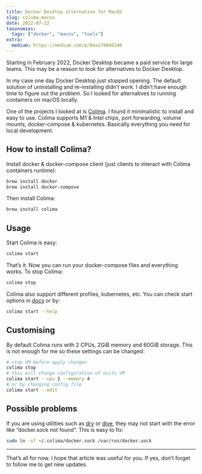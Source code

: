 ```yaml
---
title: Docker Desktop alternative for MacOS
slug: colima-macos
date: 2022-07-22
taxonomies:
  tags: ["docker", "macos", "tools"]
extra:
  medium: https://medium.com/p/84a179040340
---
```


Starting in February 2022, Docker Desktop became a paid service for large teams. This may be a reason to look for alternatives to Docker Desktop.

In my case one day Docker Desktop just stopped opening. The default solution of uninstalling and re-installing didn’t work. I didn’t have enough time to figure out the problem. So I looked for alternatives to running containers on macOS locally.

One of the projects I looked at is [Colima](https://github.com/abiosoft/colima). I found it minimalistic to install and easy to use. Colima supports M1 & Intel chips, port forwarding, volume mounts, docker-compose & kubernetes. Basically everything you need for local development.

## How to install Colima?

Install docker & docker-compose client (just clients to interact with Colima containers runtime):

```sh
brew install docker
brew install docker-compose
```

Then install Colima:

```sh
brew install colima
```

## Usage

Start Colima is easy:

```sh
colima start
```

That’s it. Now you can run your docker-compose files and everything works. To stop Colima:

```sh
colima stop
```

Colima also support different profiles, kubernetes, etc. You can check start options in [docs](https://github.com/abiosoft/colima#usage) or by:

```sh
colima start --help
```

## Customising

By default Colima runs with 2 CPUs, 2GiB memory and 60GiB storage. This is not enough for me so these settings can be changed:

```sh
# stop VM before apply changes
colima stop
# this will change configuration of exits VM
colima start --cpu 2 --memory 4
# or by changing config file
colima start --edit
```

## Possible problems

If you are using utilities such as [dry](https://github.com/moncho/dry) or [dive](https://github.com/wagoodman/dive), they may not start with the error like “docker.sock not found”. This is easy to fix:

```sh
sudo ln -sf ~/.colima/docker.sock /var/run/docker.sock
```

---

That’s all for now. I hope that article was useful for you. If yes, don’t forget to follow me to get new updates.
